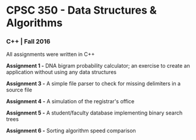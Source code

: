 # CPSC 350 - Data Structures & Algorithms
### C++ | Fall 2016

All assignments were written in C++

__Assignment 1 -__ DNA bigram probability calculator; an exercise to create an application without using any data structures

__Assignment 3 -__ A simple file parser to check for missing delimiters in a source file

__Assignment 4 -__ A simulation of the registrar's office

__Assignment 5 -__ A student/faculty database implementing binary search trees

__Assignment 6 -__ Sorting algorithm speed comparison
